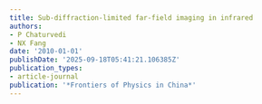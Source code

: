 ```yaml
---
title: Sub-diffraction-limited far-field imaging in infrared
authors:
- P Chaturvedi
- NX Fang
date: '2010-01-01'
publishDate: '2025-09-18T05:41:21.106385Z'
publication_types:
- article-journal
publication: '*Frontiers of Physics in China*'
---
```

